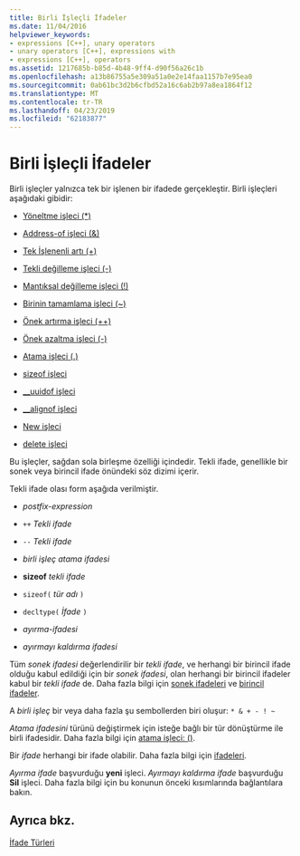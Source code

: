 ```yaml
---
title: Birli İşleçli İfadeler
ms.date: 11/04/2016
helpviewer_keywords:
- expressions [C++], unary operators
- unary operators [C++], expressions with
- expressions [C++], operators
ms.assetid: 1217685b-b85d-4b48-9ff4-d90f56a26c1b
ms.openlocfilehash: a13b86755a5e309a51a0e2e14faa1157b7e95ea0
ms.sourcegitcommit: 0ab61bc3d2b6cfbd52a16c6ab2b97a8ea1864f12
ms.translationtype: MT
ms.contentlocale: tr-TR
ms.lasthandoff: 04/23/2019
ms.locfileid: "62183877"
---
```

# <a name="expressions-with-unary-operators"></a>Birli İşleçli İfadeler

Birli işleçler yalnızca tek bir işlenen bir ifadede gerçekleştir. Birli işleçleri aşağıdaki gibidir:

- [Yöneltme işleci (*)](../cpp/indirection-operator-star.md)

- [Address-of işleci (&)](../cpp/address-of-operator-amp.md)

- [Tek İşlenenli artı (+)](../cpp/unary-plus-and-negation-operators-plus-and.md)

- [Tekli değilleme işleci (-)](../cpp/unary-plus-and-negation-operators-plus-and.md)

- [Mantıksal değilleme işleci (!)](../cpp/logical-negation-operator-exclpt.md)

- [Birinin tamamlama işleci (~)](../cpp/one-s-complement-operator-tilde.md)

- [Önek artırma işleci (++)](../cpp/prefix-increment-and-decrement-operators-increment-and-decrement.md)

- [Önek azaltma işleci (-)](../cpp/prefix-increment-and-decrement-operators-increment-and-decrement.md)

- [Atama işleci (.)](../cpp/cast-operator-parens.md)

- [sizeof işleci](../cpp/sizeof-operator.md)

- [__uuidof işleci](../cpp/uuidof-operator.md)

- [__alignof işleci](../cpp/alignof-operator.md)

- [New işleci](../cpp/new-operator-cpp.md)

- [delete işleci](../cpp/delete-operator-cpp.md)

Bu işleçler, sağdan sola birleşme özelliği içindedir. Tekli ifade, genellikle bir sonek veya birincil ifade önündeki söz dizimi içerir.

Tekli ifade olası form aşağıda verilmiştir.

- *postfix-expression*

- `++` *Tekli ifade*

- `--` *Tekli ifade*

- *birli işleç* *atama ifadesi*

- **sizeof** *tekli ifade*

- `sizeof(` *tür adı* `)`

- `decltype(` *İfade* `)`

- *ayırma-ifadesi*

- *ayırmayı kaldırma ifadesi*

Tüm *sonek ifadesi* değerlendirilir bir *tekli ifade*, ve herhangi bir birincil ifade olduğu kabul edildiği için bir *sonek ifadesi*, olan herhangi bir birincil ifadeler kabul bir *tekli ifade* de. Daha fazla bilgi için [sonek ifadeleri](../cpp/postfix-expressions.md) ve [birincil ifadeler](../cpp/primary-expressions.md).

A *birli işleç* bir veya daha fazla şu sembollerden biri oluşur: `* & + - ! ~`

*Atama ifadesini* türünü değiştirmek için isteğe bağlı bir tür dönüştürme ile birli ifadesidir. Daha fazla bilgi için [atama işleci: ()](../cpp/cast-operator-parens.md).

Bir *ifade* herhangi bir ifade olabilir. Daha fazla bilgi için [ifadeleri](../cpp/expressions-cpp.md).

*Ayırma ifade* başvurduğu **yeni** işleci. *Ayırmayı kaldırma ifade* başvurduğu **Sil** işleci. Daha fazla bilgi için bu konunun önceki kısımlarında bağlantılara bakın.

## <a name="see-also"></a>Ayrıca bkz.

[İfade Türleri](../cpp/types-of-expressions.md)